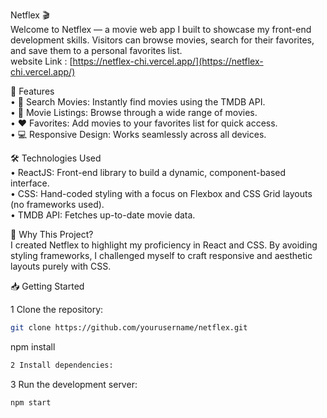 Netflex 🎬  
Welcome to Netflex — a movie web app I built to showcase my front-end development skills. Visitors can browse movies, search for their favorites, and save them to a personal favorites list.  
website Link :  [https://netflex-chi.vercel.app/](https://netflex-chi.vercel.app/)

🚀 Features  
• 🔎 Search Movies: Instantly find movies using the TMDB API.  
• 📃 Movie Listings: Browse through a wide range of movies.  
• ❤️ Favorites: Add movies to your favorites list for quick access.  
• 💻 Responsive Design: Works seamlessly across all devices.  


  
🛠️ Technologies Used  
• ReactJS: Front-end library to build a dynamic, component-based interface.  
• CSS: Hand-coded styling with a focus on Flexbox and CSS Grid layouts (no frameworks used).  
• TMDB API: Fetches up-to-date movie data.  
  

🎨 Why This Project?  
I created Netflex to highlight my proficiency in React and CSS. By avoiding styling frameworks, I challenged myself to craft responsive and aesthetic layouts purely with CSS.  

📥 Getting Started  

1 Clone the repository:  
```bash
git clone https://github.com/yourusername/netflex.git  
```

npm install  

```bash
2 Install dependencies:
```



3 Run the development server:

```bash
npm start  
```


